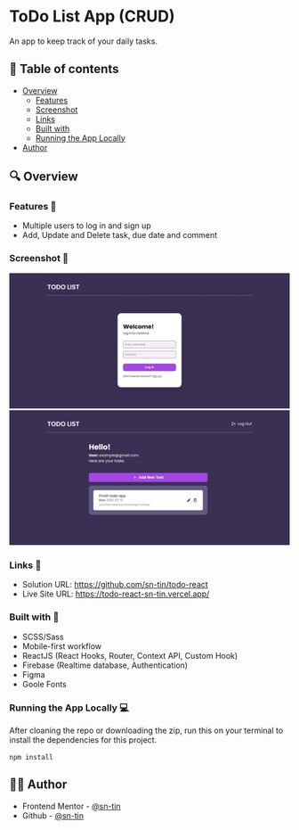 # ToDo List App (CRUD)
An app to keep track of your daily tasks.

## 📖 Table of contents 

- [Overview](#overview)
  - [Features](#features)
  - [Screenshot](#screenshot)
  - [Links](#links)
  - [Built with](#built-with)
  - [Running the App Locally](#running-the-app-locally)
- [Author](#author)

## 🔍 Overview

### Features 📂

- Multiple users to log in and sign up
- Add, Update and Delete task, due date and comment

### Screenshot 📸

![ToDo App 1](src\assets\todo-app-1.jpg)
![ToDo App 2](src\assets\todo-app-2.jpg)

### Links 🔗

- Solution URL: https://github.com/sn-tin/todo-react
- Live Site URL: https://todo-react-sn-tin.vercel.app/

### Built with 🔨

- SCSS/Sass
- Mobile-first workflow
- ReactJS (React Hooks, Router, Context API, Custom Hook)
- Firebase (Realtime database, Authentication)
- Figma
- Goole Fonts

### Running the App Locally 💻
After cloaning the repo or downloading the zip, run this on your terminal to install the dependencies for this project.
```
npm install
```

## 👩‍💻 Author

- Frontend Mentor - [@sn-tin](https://www.frontendmentor.io/profile/sn-tin)
- Github - [@sn-tin](https://github.com/sn-tin/)
